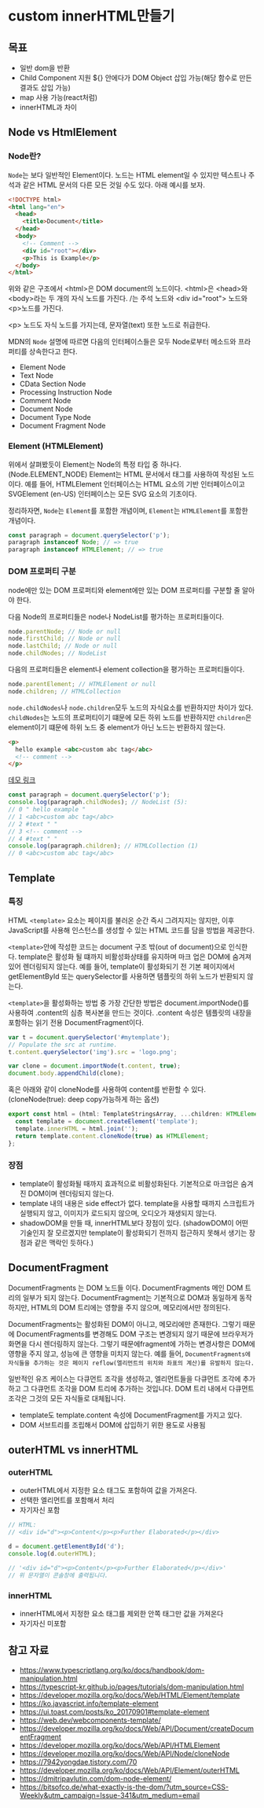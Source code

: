 # custom innerHTML만들기

## 목표

- 일반 dom을 반환
- Child Component 지원 ${} 안에다가 DOM Object 삽입 가능(해당 함수로 만든 결과도 삽입 가능)
- map 사용 가능(react처럼)
- innerHTML과 차이

## Node vs HtmlElement

### Node란?

`Node`는 보다 일반적인 Element이다. 노드는 HTML element일 수 있지만 텍스트나 주석과 같은 HTML 문서의 다른 모든 것일 수도 있다. 아래 예시를 보자.

```html
<!DOCTYPE html>
<html lang="en">
  <head>
    <title>Document</title>
  </head>
  <body>
    <!-- Comment -->
    <div id="root"></div>
    <p>This is Example</p>
  </body>
</html>
```

위와 같은 구조에서 \<html>은 DOM document의 노드이다. \<html>은 \<head>와 \<body>라는 두 개의 자식 노드를 가진다. /<body>는 주석 노드와 \<div id="root"> 노드와 \<p>노드를 가진다.

\<p> 노드도 자식 노드를 가지는데, 문자열(text) 또한 노드로 취급한다.

MDN의 `Node` 설명에 따르면 다음의 인터페이스들은 모두 Node로부터 메소드와 프라퍼티를 상속한다고 한다.

- Element Node
- Text Node
- CData Section Node
- Processing Instruction Node
- Comment Node
- Document Node
- Document Type Node
- Document Fragment Node

### Element (HTMLElement)

위에서 살펴봤듯이 Element는 Node의 특정 타입 중 하나다.(Node.ELEMENT_NODE) Element는 HTML 문서에서 태그를 사용하여 작성된 노드이다. 예를 들어, HTMLElement 인터페이스는 HTML 요소의 기반 인터페이스이고 SVGElement (en-US) 인터페이스는 모든 SVG 요소의 기초이다.

정리하자면, `Node`는 `Element`를 포함한 개념이며, `Element`는 `HTMLElement`를 포함한 개념이다.

```ts
const paragraph = document.querySelector('p');
paragraph instanceof Node; // => true
paragraph instanceof HTMLElement; // => true
```

### DOM 프로퍼티 구분

node에만 있는 DOM 프로퍼티와 element에만 있는 DOM 프로퍼티를 구분할 줄 알아야 한다.

다음 Node의 프로퍼티들은 node나 NodeList를 평가하는 프로퍼티들이다.

```ts
node.parentNode; // Node or null
node.firstChild; // Node or null
node.lastChild; // Node or null
node.childNodes; // NodeList
```

다음의 프로퍼티들은 element나 element collection을 평가하는 프로퍼티들이다.

```ts
node.parentElement; // HTMLElement or null
node.children; // HTMLCollection
```

`node.childNodes`나 `node.children`모두 노드의 자식요소를 반환하지만 차이가 있다. `childNodes`는 노드의 프로퍼티이기 떄문에 모든 하위 노드를 반환하지만 `children`은 element이기 떄문에 하위 노드 중 element가 아닌 노드는 반환하지 않는다.

```html
<p>
  hello example <abc>custom abc tag</abc>
  <!-- comment -->
</p>
```

[데모 링크](https://codesandbox.io/s/htmlelement-6nlvrm?file=/index.html)

```ts
const paragraph = document.querySelector('p');
console.log(paragraph.childNodes); // NodeList (5):
// 0 " hello example "
// 1 <abc>custom abc tag</abc>
// 2 #text " "
// 3 <!-- comment -->
// 4 #text " "
console.log(paragraph.children); // HTMLCollection (1)
// 0 <abc>custom abc tag</abc>
```

## Template

### 특징

HTML `<template>` 요소는 페이지를 불러온 순간 즉시 그려지지는 않지만, 이후 JavaScript를 사용해 인스턴스를 생성할 수 있는 HTML 코드를 담을 방법을 제공한다.

`<template>`안에 작성한 코드는 document 구조 밖(out of document)으로 인식한다. template은 활성화 될 떄까지 비활성화상태를 유지하며 마크 업은 DOM에 숨겨져 있어 렌더링되지 않는다. 예를 들어, template이 활성화되기 전 기본 페이지에서 getElementById 또는 querySelector를 사용하면 템플릿의 하위 노드가 반환되지 않는다.

`<template>`을 활성화하는 방법 중 가장 간단한 방법은 document.importNode()를 사용하여 .content의 심층 복사본을 만드는 것이다. .content 속성은 템플릿의 내장을 포함하는 읽기 전용 DocumentFragment이다.

```js
var t = document.querySelector('#mytemplate');
// Populate the src at runtime.
t.content.querySelector('img').src = 'logo.png';

var clone = document.importNode(t.content, true);
document.body.appendChild(clone);
```

혹은 아래와 같이 cloneNode를 사용하여 content를 반환할 수 있다. (cloneNode(true): deep copy가능하게 하는 옵션)

```ts
export const html = (html: TemplateStringsArray, ...children: HTMLElement[]): HTMLElement => {
  const template = document.createElement('template');
  template.innerHTML = html.join('');
  return template.content.cloneNode(true) as HTMLElement;
};
```

### 장점

- template이 활성화될 때까지 효과적으로 비활성화된다. 기본적으로 마크업은 숨겨진 DOM이며 렌더링되지 않는다.
- template 내의 내용은 side effect가 없다. template을 사용할 때까지 스크립트가 실행되지 않고, 이미지가 로드되지 않으며, 오디오가 재생되지 않는다.
- shadowDOM을 만들 때, innerHTML보다 장점이 있다. (shadowDOM이 어떤 기술인지 잘 모르겠지만 template이 활성화되기 전까지 접근하지 못해서 생기는 장점과 같은 맥락인 듯하다.)

## DocumentFragment

DocumentFragments 는 DOM 노드들 이다. DocumentFragments 메인 DOM 트리의 일부가 되지 않는다. DocumentFragment는 기본적으로 DOM과 동일하게 동작하지만, HTML의 DOM 트리에는 영향을 주지 않으며, 메모리에서만 정의된다.

DocumentFragments는 활성화된 DOM이 아니고, 메모리에만 존재한다. 그렇기 때문에 DocumentFragments를 변경해도 DOM 구조는 변경되지 않기 때문에 브라우저가 화면을 다시 렌더링하지 않는다. 그렇기 때문에fragment에 가하는 변경사항은 DOM에 영향을 주지 않고, 성능에 큰 영향을 미치지 않는다. 예를 들어, `DocumentFragments에 자식들을 추가하는 것은 페이지 reflow(엘리먼트의 위치와 좌표의 계산)를 유발하지 않는다.`

일반적인 유즈 케이스는 다큐먼트 조각을 생성하고, 엘리먼트들을 다큐먼트 조각에 추가하고 그 다큐먼트 조각을 DOM 트리에 추가하는 것입니다. DOM 트리 내에서 다큐먼트 조각은 그것의 모든 자식들로 대체됩니다.

- template도 template.content 속성에 DocumentFragment를 가지고 있다.
- DOM 서브트리를 조립해서 DOM에 삽입하기 위한 용도로 사용됨

## outerHTML vs innerHTML

### outerHTML

- outerHTML에서 지정한 요소 태그도 포함하여 값을 가져온다.
- 선택한 엘리먼트를 포함해서 처리
- 자기자신 포함

```js
// HTML:
// <div id="d"><p>Content</p><p>Further Elaborated</p></div>

d = document.getElementById('d');
console.log(d.outerHTML);

// '<div id="d"><p>Content</p><p>Further Elaborated</p></div>'
// 위 문자열이 콘솔창에 출력됩니다.
```

### innerHTML

- innerHTML에서 지정한 요소 태그를 제외한 안쪽 태그만 값을 가져온다
- 자기자신 미포함

## 참고 자료

- https://www.typescriptlang.org/ko/docs/handbook/dom-manipulation.html
- https://typescript-kr.github.io/pages/tutorials/dom-manipulation.html
- https://developer.mozilla.org/ko/docs/Web/HTML/Element/template
- https://ko.javascript.info/template-element
- https://ui.toast.com/posts/ko_20170901#template-element
- https://web.dev/webcomponents-template/
- https://developer.mozilla.org/ko/docs/Web/API/Document/createDocumentFragment
- https://developer.mozilla.org/ko/docs/Web/API/HTMLElement
- https://developer.mozilla.org/ko/docs/Web/API/Node/cloneNode
- https://7942yongdae.tistory.com/70
- https://developer.mozilla.org/ko/docs/Web/API/Element/outerHTML
- https://dmitripavlutin.com/dom-node-element/
- https://bitsofco.de/what-exactly-is-the-dom/?utm_source=CSS-Weekly&utm_campaign=Issue-341&utm_medium=email
